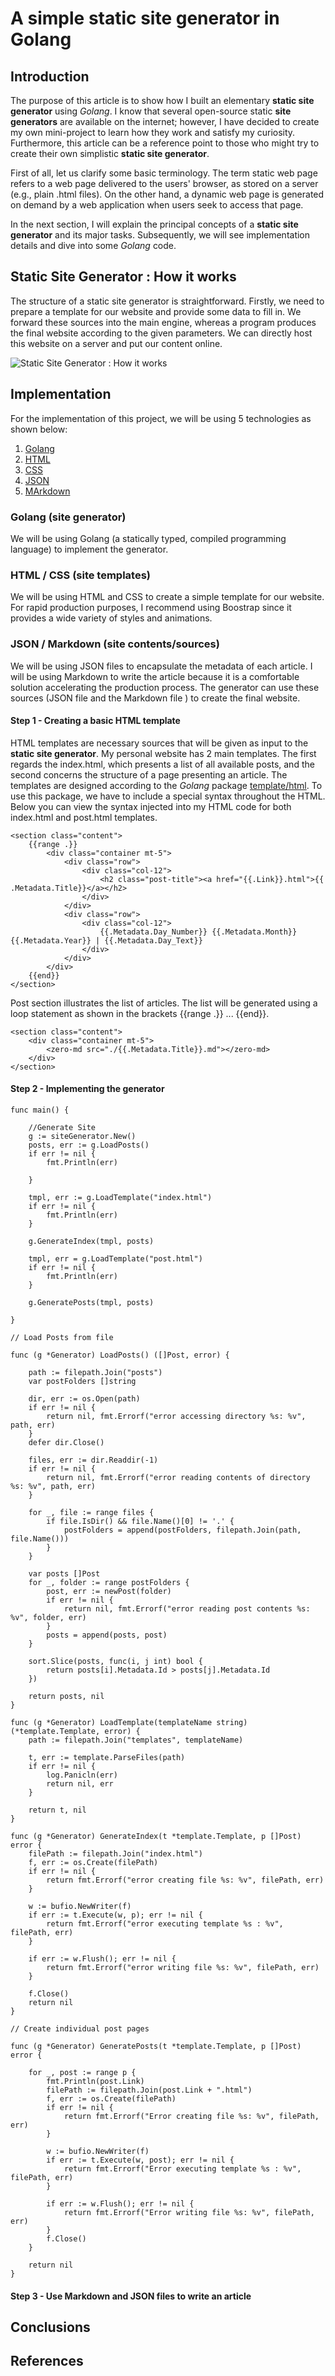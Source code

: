 # A simple static site generator in Golang

## Introduction

The purpose of this article is to show how I built an elementary **static site generator** using *Golang*. I know that several open-source static **site generators** are available on the internet; however, I have decided to create my own mini-project to learn how they work and satisfy my curiosity. Furthermore, this article can be a reference point to those who might try to create their own simplistic **static site generator**.  

First of all, let us clarify some basic terminology. The term static web page refers to a web page delivered to the users' browser, as stored on a server (e.g., plain .html files). On the other hand, a  dynamic web page is generated on demand by a web application when users seek to access that page.

In the next section, I will explain the principal concepts of a **static site generator** and its major tasks. Subsequently, we will see implementation details and dive into some *Golang* code. 

## Static Site Generator : How it works

The structure of a static site generator is straightforward. Firstly, we need to prepare a template for our website and provide some data to fill in. We forward these sources into the main engine, whereas a program produces the final website according to the given parameters. We can directly host this website on a server and put our content online.

![Static Site Generator : How it works](https://cloud.netlifyusercontent.com/assets/344dbf88-fdf9-42bb-adb4-46f01eedd629/da1ef4c9-9d18-49c4-9d01-2defed1af3df/ssg-ssr-01-ssg.png)


## Implementation

For the implementation of this project, we will be using 5 technologies as shown below:

1. [Golang](#golang-site-generator)
2. [HTML](#html--css-site-templates)
3. [CSS](#html--css-site-templates)
4. [JSON](#json--markdown-site-contentssources)
5. [MArkdown](#json--markdown-site-contentssources)

### Golang (site generator)
We will be using Golang (a statically typed, compiled programming language) to implement the generator.

### HTML / CSS (site templates)
We will be using HTML and CSS to create a simple template for our website. For rapid production purposes, I recommend using Boostrap since it provides a wide variety of styles and animations.

### JSON / Markdown (site contents/sources)
We will be using JSON files to encapsulate the metadata of each article. I will be using Markdown to write the article because it is a comfortable solution accelerating the production process. The generator can use these sources (JSON file and the Markdown file ) to create the final website.

#### Step 1 - Creating a basic HTML template

HTML templates are necessary sources that will be given as input to the **static site generator**. My personal website has 2 main templates. The first regards the index.html, which presents a list of all available posts, and the second concerns the structure of a page presenting an article. The templates are designed according to the *Golang* package [template/html](https://golang.org/pkg/html/template/). To use this package, we have to include a special syntax throughout the HTML. Below you can view the syntax injected into my HTML code for both index.html and post.html templates.


``` 
<section class="content">
    {{range .}}
        <div class="container mt-5">
            <div class="row">
                <div class="col-12">
                    <h2 class="post-title"><a href="{{.Link}}.html">{{ .Metadata.Title}}</a></h2>
                </div>
            </div>
            <div class="row">
                <div class="col-12">
                    {{.Metadata.Day_Number}} {{.Metadata.Month}} {{.Metadata.Year}} | {{.Metadata.Day_Text}}
                </div>
            </div>
        </div>
    {{end}}
</section>
```
Post section illustrates the list of  articles. The list will be generated using a loop statement as shown in the brackets {{range .}} ... {{end}}.


```
<section class="content">
    <div class="container mt-5">
        <zero-md src="./{{.Metadata.Title}}.md"></zero-md>
    </div>
</section>
```
#### Step 2 - Implementing the generator

```
func main() {

	//Generate Site
	g := siteGenerator.New()
	posts, err := g.LoadPosts()
	if err != nil {
		fmt.Println(err)

	}

	tmpl, err := g.LoadTemplate("index.html")
	if err != nil {
		fmt.Println(err)
	}

	g.GenerateIndex(tmpl, posts)

	tmpl, err = g.LoadTemplate("post.html")
	if err != nil {
		fmt.Println(err)
	}

	g.GeneratePosts(tmpl, posts)

}
```

```
// Load Posts from file

func (g *Generator) LoadPosts() ([]Post, error) {

	path := filepath.Join("posts")
	var postFolders []string

	dir, err := os.Open(path)
	if err != nil {
		return nil, fmt.Errorf("error accessing directory %s: %v", path, err)
	}
	defer dir.Close()

	files, err := dir.Readdir(-1)
	if err != nil {
		return nil, fmt.Errorf("error reading contents of directory %s: %v", path, err)
	}

	for _, file := range files {
		if file.IsDir() && file.Name()[0] != '.' {
			postFolders = append(postFolders, filepath.Join(path, file.Name()))
		}
	}

	var posts []Post
	for _, folder := range postFolders {
		post, err := newPost(folder)
		if err != nil {
			return nil, fmt.Errorf("error reading post contents %s: %v", folder, err)
		}
		posts = append(posts, post)
	}

	sort.Slice(posts, func(i, j int) bool {
		return posts[i].Metadata.Id > posts[j].Metadata.Id
	})

	return posts, nil
}
```

```
func (g *Generator) LoadTemplate(templateName string) (*template.Template, error) {
	path := filepath.Join("templates", templateName)

	t, err := template.ParseFiles(path)
	if err != nil {
		log.Panicln(err)
		return nil, err
	}

	return t, nil
}
```

```
func (g *Generator) GenerateIndex(t *template.Template, p []Post) error {
	filePath := filepath.Join("index.html")
	f, err := os.Create(filePath)
	if err != nil {
		return fmt.Errorf("error creating file %s: %v", filePath, err)
	}

	w := bufio.NewWriter(f)
	if err := t.Execute(w, p); err != nil {
		return fmt.Errorf("error executing template %s : %v", filePath, err)
	}

	if err := w.Flush(); err != nil {
		return fmt.Errorf("error writing file %s: %v", filePath, err)
	}

	f.Close()
	return nil
}
```

```
// Create individual post pages

func (g *Generator) GeneratePosts(t *template.Template, p []Post) error {

	for _, post := range p {
		fmt.Println(post.Link)
		filePath := filepath.Join(post.Link + ".html")
		f, err := os.Create(filePath)
		if err != nil {
			return fmt.Errorf("Error creating file %s: %v", filePath, err)
		}

		w := bufio.NewWriter(f)
		if err := t.Execute(w, post); err != nil {
			return fmt.Errorf("Error executing template %s : %v", filePath, err)
		}

		if err := w.Flush(); err != nil {
			return fmt.Errorf("Error writing file %s: %v", filePath, err)
		}
		f.Close()
	}

	return nil
}
```

#### Step 3 - Use Markdown and JSON files to write an article

## Conclusions

## References